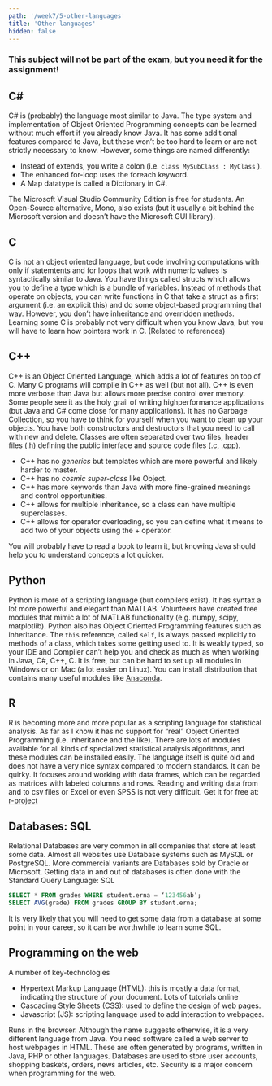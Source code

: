 ```yaml
---
path: '/week7/5-other-languages'
title: 'Other languages'
hidden: false
---
```


<hint>
 <h3> This subject will <b>not</b> be part of the exam, but you need it for the assignment! </h3>
</hint>

## C#
C# is (probably) the language most similar to Java. The type system and implementation of Object Oriented Programming concepts can be learned without much effort if you already know Java.
It has some additional features compared to Java, but these won’t be too hard to learn or are not strictly necessary to know.
However, some things are named differently:
- Instead of extends, you write a colon (i.e. `class MySubClass : MyClass` ).
- The enhanced for-loop uses the foreach keyword.
- A Map datatype is called a Dictionary in C#.

The Microsoft Visual Studio Community Edition is free for students. An Open-Source alternative, Mono, also exists (but it usually a bit behind
the Microsoft version and doesn’t have the Microsoft GUI library).

## C
C is not an object oriented language, but code involving computations with only if statemtents and for loops that work with numeric values is syntactically similar to Java.
You have things called structs which allows you to define a type which is a bundle of variables.
Instead of methods that operate on objects, you can write functions in C that take a struct as a first argument (i.e. an explicit this) and do some object-based programming that way.
However, you don’t have inheritance and overridden methods.
Learning some C is probably not very difficult when you know Java, but you will have to learn how pointers work in C. (Related to references)

## C++
C++ is an Object Oriented Language, which adds a lot of features on top of C. Many C programs will compile in C++ as well (but not all).
C++ is even more verbose than Java but allows more precise control over memory. Some people see it as the holy grail of writing highperformance applications (but Java and C# come close for many applications).
It has no Garbage Collection, so you have to think for yourself when you want to clean up your objects. You have both constructors and destructors that you need to call with new and delete.
Classes are often separated over two files, header files (.h) defining the public interface and source code files (.c, .cpp).

- C++ has no _generics_ but templates which are more powerful and likely harder to master.
- C++ has no _cosmic super-class_ like Object.
- C++ has more keywords than Java with more fine-grained meanings and control opportunities.
- C++ allows for multiple inheritance, so a class can have multiple superclasses.
- C++ allows for operator overloading, so you can define what it means to add two of your objects using the + operator.

You will probably have to read a book to learn it, but knowing Java should help you to understand concepts a lot quicker.

## Python
Python is more of a scripting language (but compilers exist).
It has syntax a lot more powerful and elegant than MATLAB. Volunteers have created free modules that mimic a lot of MATLAB functionality (e.g. numpy, scipy, matplotlib).
Python also has Object Oriented Programming features such as inheritance.
The `this` reference, called `self`, is always passed explicitly to methods of a class, which takes some getting used to.
It is weakly typed, so your IDE and Compiler can’t help you and check as much as when working in Java, C#, C++, C.
It is free, but can be hard to set up all modules in Windows or on Mac (a lot easier on Linux). You can install distribution that contains many useful modules like [Anaconda](https://www.continuum.io/).

## R
R is becoming more and more popular as a scripting language for statistical analysis.
As far as I know it has no support for “real” Object Oriented Programming (i.e. inheritance and the like).
There are lots of modules available for all kinds of specialized statistical analysis algorithms, and these modules can be installed easily.
The language itself is quite old and does not have a very nice syntax compared to modern standards. It can be quirky.
It focuses around working with data frames, which can be regarded as matrices with labeled columns and rows. Reading and writing data from and to csv files or Excel or even SPSS is not very difficult.
Get it for free at: [r-project](https://www.r-project.org/)

## Databases: SQL
Relational Databases are very common in all companies that store at least some data.
Almost all websites use Database systems such as MySQL or PostgreSQL. More commercial variants are Databases sold by Oracle or Microsoft.
Getting data in and out of databases is often done with the Standard Query Language: SQL
```sql
SELECT * FROM grades WHERE student.erna = ‘123456ab’;
SELECT AVG(grade) FROM grades GROUP BY student.erna;
```
It is very likely that you will need to get some data from a database at some point in your career, so it can be worthwhile to learn some SQL.

## Programming on the web
A number of key-technologies
- Hypertext Markup Language (HTML): this is mostly a data format,
indicating the structure of your document. Lots of tutorials online
- Cascading Style Sheets (CSS): used to define the design of web pages.
- Javascript (JS): scripting language used to add interaction to webpages.

Runs in the browser. Although the name suggests otherwise, it is a very different language from Java.
You need software called a web server to host webpages in HTML. These are often generated by programs, written in Java, PHP or other languages.
Databases are used to store user accounts, shopping baskets, orders, news articles, etc.
Security is a major concern when programming for the web.
